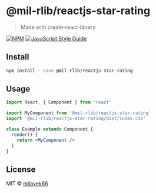 # @mil-rlib/reactjs-star-rating

> Made with create-react-library

[![NPM](https://img.shields.io/npm/v/@mil-rlib/reactjs-star-rating.svg)](https://www.npmjs.com/package/@mil-rlib/reactjs-star-rating) [![JavaScript Style Guide](https://img.shields.io/badge/code_style-standard-brightgreen.svg)](https://standardjs.com)

## Install

```bash
npm install --save @mil-rlib/reactjs-star-rating
```

## Usage

```jsx
import React, { Component } from 'react'

import MyComponent from '@mil-rlib/reactjs-star-rating'
import '@mil-rlib/reactjs-star-rating/dist/index.css'

class Example extends Component {
  render() {
    return <MyComponent />
  }
}
```

## License

MIT © [milayek86](https://github.com/milayek86)
